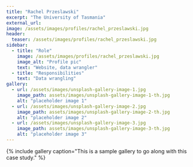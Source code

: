 ```yaml
---
title: "Rachel Przeslawski"
excerpt: "The University of Tasmania"
external_url: 
image: /assets/images/profiles/rachel_przeslawski.jpg
header:
  teaser: /assets/images/profiles/rachel_przeslawski.jpg
sidebar:
  - title: "Role"
    image: /assets/images/profiles/rachel_przeslawski.jpg
    image_alt: "Profile pic"
    text: "Website, data wrangler"
  - title: "Responsibilities"
    text: "Data wrangling"
gallery:
  - url: /assets/images/unsplash-gallery-image-1.jpg
    image_path: assets/images/unsplash-gallery-image-1-th.jpg
    alt: "placeholder image 1"
  - url: /assets/images/unsplash-gallery-image-2.jpg
    image_path: assets/images/unsplash-gallery-image-2-th.jpg
    alt: "placeholder image 2"
  - url: /assets/images/unsplash-gallery-image-3.jpg
    image_path: assets/images/unsplash-gallery-image-3-th.jpg
    alt: "placeholder image 3"
---
```


{% include gallery caption="This is a sample gallery to go along with this case study." %}
